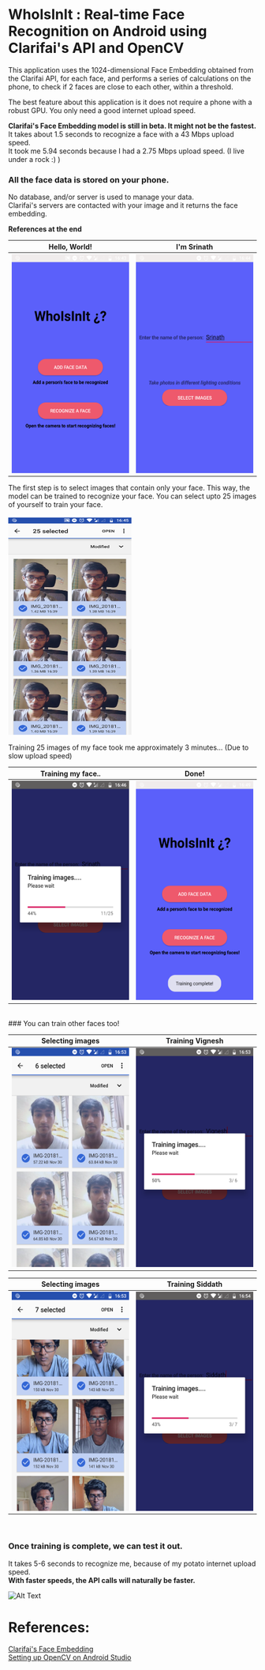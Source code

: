 # WhoIsInIt : Real-time Face Recognition on Android using Clarifai's API and OpenCV

This application uses the 1024-dimensional Face Embedding obtained from the Clarifai API, for each face, and performs a series of calculations on the phone, to check if 2 faces are close to each other, within a threshold.

The best feature about this application is it does not require a phone with a robust GPU. You only need a good internet upload speed.

**Clarifai's Face Embedding model is still in beta. It might not be the fastest.**
<br/>It takes about 1.5 seconds to recognize a face with a 43 Mbps upload speed.
<br/>It took me 5.94 seconds because I had a 2.75 Mbps upload speed. (I live under a rock :) )

### All the face data is stored on your phone.
No database, and/or server is used to manage your data. 
<br/>Clarifai's servers are contacted with your image and it returns the face embedding.

**References at the end**

Hello, World!         |  I'm Srinath
:---------------------------:|:-------------------------:
<img src="https://raw.githubusercontent.com/srinath10101/WhoIsInIt/master/screenshots/1.png?token=AbDP358VvgIOz-fRqzw1mNExLi-VaVntks5cDRFXwA%3D%3D" data-canonical-src="https://gyazo.com/eb5c5741b6a9a16c692170a41a49c858.png" width="250" height="444" />  |  <img src="https://raw.githubusercontent.com/srinath10101/WhoIsInIt/master/screenshots/2.png?token=AbDP3732Op52SH_j47e6Q8EdPBu56awZks5cDRF5wA%3D%3D" data-canonical-src="https://gyazo.com/eb5c5741b6a9a16c692170a41a49c858.png" width="250" height="444" />


The first step is to select images that contain only your face. This way, the model can be trained to recognize your face.
You can select upto 25 images of yourself to train your face.

<img src="https://raw.githubusercontent.com/srinath10101/WhoIsInIt/master/screenshots/3.png?token=AbDP3wPF0JZkWahhyQTHUKpa8fGl0SwUks5cDSOuwA%3D%3D" data-canonical-src="https://gyazo.com/eb5c5741b6a9a16c692170a41a49c858.png" width="250" height="444" />

Training 25 images of my face took me approximately 3 minutes... (Due to slow upload speed)

Training my face..           |  Done!
:---------------------------:|:-------------------------:
<img src="https://raw.githubusercontent.com/srinath10101/WhoIsInIt/master/screenshots/4.png?token=AbDP36qt2JRSFulJAGYWMt1HAvJD3TNyks5cDRGewA%3D%3D" data-canonical-src="https://gyazo.com/eb5c5741b6a9a16c692170a41a49c858.png" width="250" height="444" />    |  <img src="https://raw.githubusercontent.com/srinath10101/WhoIsInIt/master/screenshots/5.png?token=AbDP30oGH3AVGUj-zO8J5LxYLZLtEJ3Eks5cDRGswA%3D%3D" data-canonical-src="https://gyazo.com/eb5c5741b6a9a16c692170a41a49c858.png" width="250" height="444" />

<br/>
### You can train other faces too!

Selecting images         |  Training Vignesh
:---------------------------:|:-------------------------:
<img src="https://raw.githubusercontent.com/srinath10101/WhoIsInIt/master/screenshots/7.png?token=AbDP34AOyFeD3PkxFqocGMBTHOozeehUks5cDSfawA%3D%3D" data-canonical-src="https://gyazo.com/eb5c5741b6a9a16c692170a41a49c858.png" width="250" height="444" />    |  <img src="https://raw.githubusercontent.com/srinath10101/WhoIsInIt/master/screenshots/8.png?token=AbDP3wCpmCOSMAaT_RwFkOTlL3VmL2l-ks5cDSfbwA%3D%3D" data-canonical-src="https://gyazo.com/eb5c5741b6a9a16c692170a41a49c858.png" width="250" height="444" />

Selecting images         |  Training Siddath
:---------------------------:|:-------------------------:
<img src="https://raw.githubusercontent.com/srinath10101/WhoIsInIt/master/screenshots/9.png?token=AbDP30ovy9WeRHwPoPgpVY40Y7eq3L_Sks5cDSfbwA%3D%3D" data-canonical-src="https://gyazo.com/eb5c5741b6a9a16c692170a41a49c858.png" width="250" height="444" />    |  <img src="https://raw.githubusercontent.com/srinath10101/WhoIsInIt/master/screenshots/10.png?token=AbDP33Nqex_gNpKSCaqU1lWbfU_Jl9iSks5cDSfdwA%3D%3D" data-canonical-src="https://gyazo.com/eb5c5741b6a9a16c692170a41a49c858.png" width="250" height="444" />

<br/>

### Once training is complete, we can test it out.

It takes 5-6 seconds to recognize me, because of my potato internet upload speed.<br/>
**With faster speeds, the API calls will naturally be faster.**

![Alt Text](https://raw.githubusercontent.com/srinath10101/WhoIsInIt/master/screenshots/vid.gif?token=AbDP34X6IXR7erfQ8rwzEKbf6F2jrQvyks5cDRCJwA%3D%3D)


# References:
<a href="https://clarifai.com/models/face-embedding-image-recognition-model-d02b4508df58432fbb84e800597b8959">Clarifai's Face Embedding</a>
<br/>
<a href="http://blog.codeonion.com/2015/11/25/creating-a-new-opencv-project-in-android-studio/">Setting up OpenCV on Android Studio</a>
